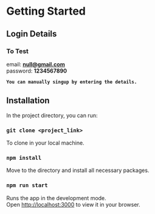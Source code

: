 # Getting Started


## Login Details

### To Test

email: **null@gmail.com** <br/>
password: **1234567890**

**`You can manually singup by entering the details.`**

## Installation

In the project directory, you can run:

### `git clone <project_link>`
To clone in your local machine.

### `npm install`

Move to the directory and install all necessary packages.

### `npm run start`

Runs the app in the development mode.\
Open [http://localhost:3000](http://localhost:3000) to view it in your browser.




